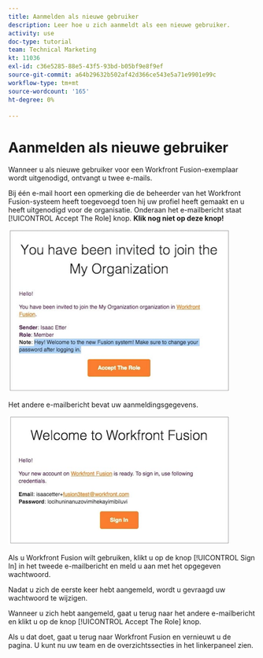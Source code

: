 ```yaml
---
title: Aanmelden als nieuwe gebruiker
description: Leer hoe u zich aanmeldt als een nieuwe gebruiker.
activity: use
doc-type: tutorial
team: Technical Marketing
kt: 11036
exl-id: c36e5285-88e5-43f5-93bd-b05bf9e8f9ef
source-git-commit: a64b29632b502af42d366ce543e5a71e9901e99c
workflow-type: tm+mt
source-wordcount: '165'
ht-degree: 0%

---
```


# Aanmelden als nieuwe gebruiker

Wanneer u als nieuwe gebruiker voor een Workfront Fusion-exemplaar wordt uitgenodigd, ontvangt u twee e-mails.

Bij één e-mail hoort een opmerking die de beheerder van het Workfront Fusion-systeem heeft toegevoegd toen hij uw profiel heeft gemaakt en u heeft uitgenodigd voor de organisatie. Onderaan het e-mailbericht staat [!UICONTROL Accept The Role] knop. **Klik nog niet op deze knop!**

![Een afbeelding van uw e-mailuitnodiging](assets/new-user-1.png)

Het andere e-mailbericht bevat uw aanmeldingsgegevens.

![Een afbeelding van uw e-mailuitnodiging](assets/new-user-2.png)

Als u Workfront Fusion wilt gebruiken, klikt u op de knop [!UICONTROL Sign In] in het tweede e-mailbericht en meld u aan met het opgegeven wachtwoord.

Nadat u zich de eerste keer hebt aangemeld, wordt u gevraagd uw wachtwoord te wijzigen.

Wanneer u zich hebt aangemeld, gaat u terug naar het andere e-mailbericht en klikt u op de knop [!UICONTROL Accept The Role] knop.

Als u dat doet, gaat u terug naar Workfront Fusion en vernieuwt u de pagina. U kunt nu uw team en de overzichtssecties in het linkerpaneel zien.
